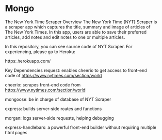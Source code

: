 # Mongo
The New York Time Scraper
Overview
The New York Time (NYT) Scraper is a scraper app which captures the title, summary and image of articles of The New York Times. In this app, users are able to save their preferred articles, add notes and edit notes to one or multiple articles. 

In this repository, you can see source code of NYT Scraper. For experiencing, please go to Heroku:

https:.herokuapp.com/

Key Dependencies
request: enables cheerio to get access to front-end code of https://www.nytimes.com/section/world

cheerio: scrapes front-end code from https://www.nytimes.com/section/world

mongoose: be in charge of database of NYT Scraper

express: builds server-side routes and functions

morgan: logs server-side requests, helping debugging

express-handlebars: a powerful front-end builder without requiring multiple html pages